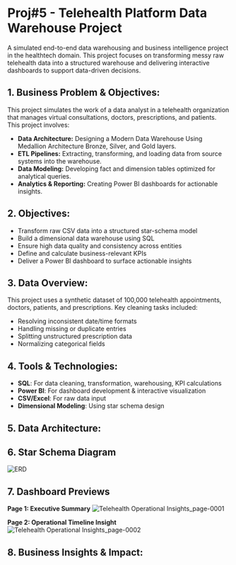 # Proj#5 - Telehealth Platform Data Warehouse Project
A simulated end-to-end data warehousing and business intelligence project in the healthtech domain. This project focuses on transforming messy raw telehealth data into a structured warehouse and delivering interactive dashboards to support data-driven decisions.

## 1.	Business Problem & Objectives:
This project simulates the work of a data analyst in a telehealth organization that manages virtual consultations, doctors, prescriptions, and patients. This project involves:
- **Data Architecture:** Designing a Modern Data Warehouse Using Medallion Architecture Bronze, Silver, and Gold layers.
- **ETL Pipelines:** Extracting, transforming, and loading data from source systems into the warehouse.
- **Data Modeling:** Developing fact and dimension tables optimized for analytical queries.
- **Analytics & Reporting:** Creating Power BI dashboards for actionable insights.

## 2. Objectives: 
- Transform raw CSV data into a structured star-schema model  
- Build a dimensional data warehouse using SQL  
- Ensure high data quality and consistency across entities  
- Define and calculate business-relevant KPIs  
- Deliver a Power BI dashboard to surface actionable insights 

## 3.	Data Overview:
This project uses a synthetic dataset of 100,000 telehealth appointments, doctors, patients, and prescriptions. Key cleaning tasks included:
- Resolving inconsistent date/time formats
- Handling missing or duplicate entries
- Splitting unstructured prescription data
- Normalizing categorical fields

## 4.	Tools & Technologies:
- **SQL**: For data cleaning, transformation, warehousing, KPI calculations  
- **Power BI**: For dashboard development & interactive visualization  
- **CSV/Excel**: For raw data input  
- **Dimensional Modeling**: Using star schema design  

## 5.	Data Architecture:


## 6.	Star Schema Diagram
![ERD](https://github.com/user-attachments/assets/913d2230-48f4-4b33-9325-f146e9760243)


## 7. Dashboard Previews
**Page 1: Executive Summary**
![Telehealth Operational Insights_page-0001](https://github.com/user-attachments/assets/9e76f947-f670-4406-bd5a-4fb1f2db1ac3)

**Page 2: Operational Timeline Insight**
![Telehealth Operational Insights_page-0002](https://github.com/user-attachments/assets/0c142885-68a2-4b4c-a1c6-8bb71b082e4d)

## 8. Business Insights & Impact:




